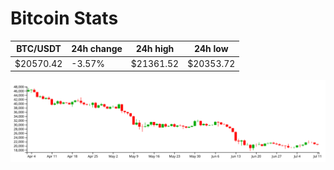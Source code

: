# Bitcoin Stats

BTC/USDT|24h change|24h high|24h low|
|---|---|---|---|
|$20570.42|-3.57%|$21361.52|$20353.72|

<img src="./chart.svg">

